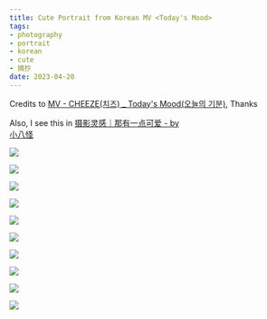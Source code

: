 ```yaml
---
title: Cute Portrait from Korean MV <Today's Mood>
tags:
- photography
- portrait
- korean
- cute
- 摘抄
date: 2023-04-20
---
```


Credits to [MV - CHEEZE(치즈) _ Today's Mood(오늘의 기분)](https://www.youtube.com/watch?v=zRq_DlEzygk),
Thanks

Also, I see this in [摄影灵感｜那有一点可爱 - by   
小八怪](https://www.xiaohongshu.com/explore/63f0a27e0000000013002b05)

![](hobbies/photography/aesthetic/Portrait/attachments/photo_4_2023-03-27_23-53-20.jpg)

![](hobbies/photography/aesthetic/Portrait/attachments/photo_5_2023-03-27_23-53-20.jpg)

![](hobbies/photography/aesthetic/Portrait/attachments/photo_6_2023-03-27_23-53-20.jpg)

![](hobbies/photography/aesthetic/Portrait/attachments/photo_7_2023-03-27_23-53-20.jpg)

![](hobbies/photography/aesthetic/Portrait/attachments/photo_8_2023-03-27_23-53-20.jpg)

![](hobbies/photography/aesthetic/Portrait/attachments/photo_9_2023-03-27_23-53-20.jpg)

![](hobbies/photography/aesthetic/Portrait/attachments/photo_1_2023-03-27_23-53-20%201.jpg)

![](hobbies/photography/aesthetic/Portrait/attachments/photo_2_2023-03-27_23-53-20%201.jpg)

![](hobbies/photography/aesthetic/Portrait/attachments/photo_3_2023-03-27_23-53-20%201.jpg)

![](hobbies/photography/aesthetic/Portrait/attachments/photo_2023-03-27_23-55-45.jpg)